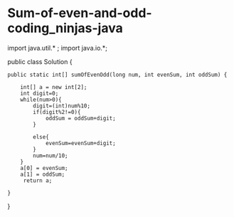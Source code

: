 # Sum-of-even-and-odd-coding_ninjas-java
import java.util.* ;
import java.io.*; 

public class Solution {

	public static int[] sumOfEvenOdd(long num, int evenSum, int oddSum) {

		int[] a = new int[2];   
		int digit=0;        
		while(num>0){            
			digit=(int)num%10;                        
			if(digit%2!=0){
				oddSum = oddSum+digit;
			}                
		    	            
			else{
				evenSum=evenSum+digit;
			}
			num=num/10;			          
		}
		a[0] = evenSum;
		a[1] = oddSum;
		 return a;
		 
	}
}
